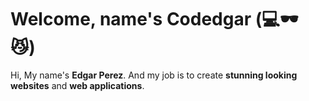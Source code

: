 # Welcome, name's **Codedgar** (:computer::dark_sunglasses: :smirk_cat:)
Hi, My name's **Edgar Perez**. And my job is to create **stunning looking websites** and **web applications**.